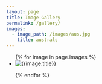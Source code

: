 ```yaml
---
layout: page
title: Image Gallery
permalink: /gallery/
images:
  - image_path: /images/aus.jpg
    title: australs
---
```

<ul class= "photo-galary">
  {% for image in page.images %}
    <li>
        <img src="{{imgage.image_path}}" alt="{{image.title}}">
    </li>

  {% endfor %}
</ul>
